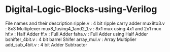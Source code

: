 # Digital-Logic-Blocks-using-Verilog
File names and their description 
ripple.v : 4 bit ripple carry adder
mux8to3.v : 8x3 Multiplexer
mux8_1using4_1and2_1.v : 8x1 mux using 4x1 and 2x1 mux
hf.v : Half Adder
ff.v : Full Adder
faha.v : Full Adder using Half Adder
bshifter_4bit.v : 4 bit barrel Shifer 
array_mul.v : Array Multiplier 
add_sub_4bit.v : 4 bit Adder Subtractor 
